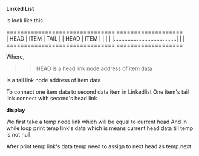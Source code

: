 **Linked List**

is look like this.

===============================                                         ===================                                       
|   HEAD   | ITEM   | TAIL    |                                         |   HEAD   | ITEM | 
|          |        |         |.........................................|          |      |
===============================                                         ===================

Where,

>> HEAD
   Is a head link node address of item data

>>
  Is a tail link node address of item data
  
 To connect one item data to second data item in Linkedlist One item's tail link connect with second's head link
 
 **display**
 
 We first take a temp node link which will be equal to current head
 And in while loop print temp link's data which is means current head data till
 temp is not null.
 
 After print temp link's data temp need to assign to next head as temp.next
 
 
 
 
   